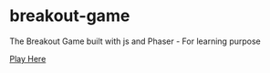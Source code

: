 # breakout-game
The Breakout Game built with js and Phaser - For learning purpose

[Play Here](https://jamiekoz.github.io/breakout-game/)
